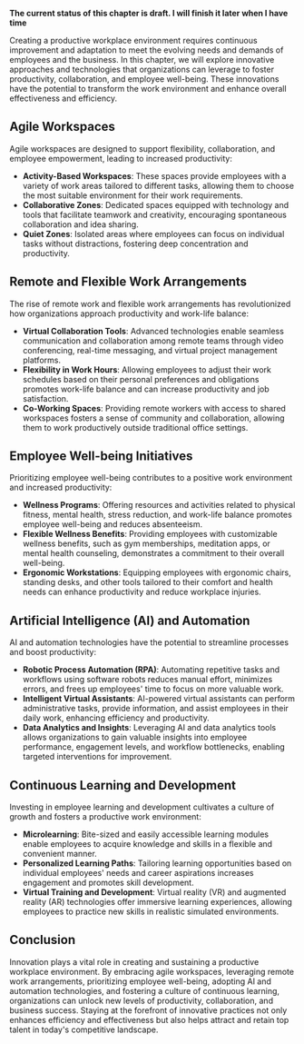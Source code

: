 **The current status of this chapter is draft. I will finish it later when I have time**

Creating a productive workplace environment requires continuous improvement and adaptation to meet the evolving needs and demands of employees and the business. In this chapter, we will explore innovative approaches and technologies that organizations can leverage to foster productivity, collaboration, and employee well-being. These innovations have the potential to transform the work environment and enhance overall effectiveness and efficiency.

Agile Workspaces
----------------

Agile workspaces are designed to support flexibility, collaboration, and employee empowerment, leading to increased productivity:

* **Activity-Based Workspaces**: These spaces provide employees with a variety of work areas tailored to different tasks, allowing them to choose the most suitable environment for their work requirements.
* **Collaborative Zones**: Dedicated spaces equipped with technology and tools that facilitate teamwork and creativity, encouraging spontaneous collaboration and idea sharing.
* **Quiet Zones**: Isolated areas where employees can focus on individual tasks without distractions, fostering deep concentration and productivity.

Remote and Flexible Work Arrangements
-------------------------------------

The rise of remote work and flexible work arrangements has revolutionized how organizations approach productivity and work-life balance:

* **Virtual Collaboration Tools**: Advanced technologies enable seamless communication and collaboration among remote teams through video conferencing, real-time messaging, and virtual project management platforms.
* **Flexibility in Work Hours**: Allowing employees to adjust their work schedules based on their personal preferences and obligations promotes work-life balance and can increase productivity and job satisfaction.
* **Co-Working Spaces**: Providing remote workers with access to shared workspaces fosters a sense of community and collaboration, allowing them to work productively outside traditional office settings.

Employee Well-being Initiatives
-------------------------------

Prioritizing employee well-being contributes to a positive work environment and increased productivity:

* **Wellness Programs**: Offering resources and activities related to physical fitness, mental health, stress reduction, and work-life balance promotes employee well-being and reduces absenteeism.
* **Flexible Wellness Benefits**: Providing employees with customizable wellness benefits, such as gym memberships, meditation apps, or mental health counseling, demonstrates a commitment to their overall well-being.
* **Ergonomic Workstations**: Equipping employees with ergonomic chairs, standing desks, and other tools tailored to their comfort and health needs can enhance productivity and reduce workplace injuries.

Artificial Intelligence (AI) and Automation
-------------------------------------------

AI and automation technologies have the potential to streamline processes and boost productivity:

* **Robotic Process Automation (RPA)**: Automating repetitive tasks and workflows using software robots reduces manual effort, minimizes errors, and frees up employees' time to focus on more valuable work.
* **Intelligent Virtual Assistants**: AI-powered virtual assistants can perform administrative tasks, provide information, and assist employees in their daily work, enhancing efficiency and productivity.
* **Data Analytics and Insights**: Leveraging AI and data analytics tools allows organizations to gain valuable insights into employee performance, engagement levels, and workflow bottlenecks, enabling targeted interventions for improvement.

Continuous Learning and Development
-----------------------------------

Investing in employee learning and development cultivates a culture of growth and fosters a productive work environment:

* **Microlearning**: Bite-sized and easily accessible learning modules enable employees to acquire knowledge and skills in a flexible and convenient manner.
* **Personalized Learning Paths**: Tailoring learning opportunities based on individual employees' needs and career aspirations increases engagement and promotes skill development.
* **Virtual Training and Development**: Virtual reality (VR) and augmented reality (AR) technologies offer immersive learning experiences, allowing employees to practice new skills in realistic simulated environments.

Conclusion
----------

Innovation plays a vital role in creating and sustaining a productive workplace environment. By embracing agile workspaces, leveraging remote work arrangements, prioritizing employee well-being, adopting AI and automation technologies, and fostering a culture of continuous learning, organizations can unlock new levels of productivity, collaboration, and business success. Staying at the forefront of innovative practices not only enhances efficiency and effectiveness but also helps attract and retain top talent in today's competitive landscape.
